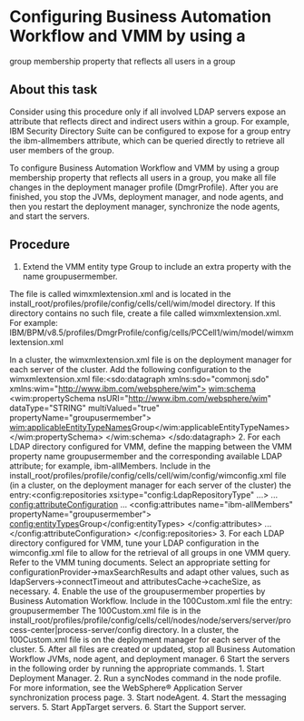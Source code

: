 # Configuring Business Automation Workflow and VMM by using a
group membership property that reflects all users in a group

## About this task

Consider using this procedure only if all involved LDAP servers expose an attribute that
reflects direct and indirect users within a group.
For
example, IBM Security Directory
Suite can be configured to
expose for a group entry the ibm-allmembers attribute, which can be queried
directly to retrieve all user members of the group.

To configure Business Automation Workflow and VMM by using a
group membership property that reflects all users in a group, you make all file changes in the
deployment manager profile (DmgrProfile). After you are finished, you stop the JVMs, deployment
manager, and node agents, and then you restart the deployment manager, synchronize the node agents,
and start the servers.

## Procedure

1. Extend the VMM entity type Group to include an extra property with the name
groupusermember.  

The file is called wimxmlextension.xml and is located in the
install\_root/profiles/profile/config/cells/cell/wim/model directory. If this
directory contains no such file, create a file called wimxmlextension.xml. For
example:
IBM/BPM/v8.5/profiles/DmgrProfile/config/cells/PCCell1/wim/model/wimxmlextension.xml

In a cluster, the wimxmlextension.xml file is on the deployment manager for
each server of the cluster.
Add the following configuration to the wimxmlextension.xml
file:<sdo:datagraph xmlns:sdo="commonj.sdo"
        xmlns:wim="http://www.ibm.com/websphere/wim">
      <wim:schema>
    	<wim:propertySchema nsURI="http://www.ibm.com/websphere/wim" dataType="STRING"
            multiValued="true" propertyName="groupusermember">
          <wim:applicableEntityTypeNames>Group</wim:applicableEntityTypeNames>
        </wim:propertySchema>
      </wim:schema>
    </sdo:datagraph>
2. For each LDAP directory configured for VMM, define the mapping between the VMM
					property name groupusermember and the corresponding available
					LDAP attribute; for example, ibm-allMembers.
Include in the
							install\_root/profiles/profile/config/cells/cell/wim/config/wimconfig.xml
					file (in a cluster, on the deployment manager for each server of the cluster)
					the
					entry:<config:repositories xsi:type="config:LdapRepositoryType" ...>
    	...
    	<config:attributeConfiguration>
    	...
    	<config:attributes name="ibm-allMembers" propertyName="groupusermember">
    	  <config:entityTypes>Group</config:entityTypes>
    	</config:attributes>
    	...
      </config:attributeConfiguration>
    </config:repositories>
3. For each LDAP directory configured for VMM, tune your LDAP configuration in
					the wimconfig.xml file to allow for the retrieval of all
					groups in one VMM query.
Refer to the VMM tuning documents. Select an appropriate setting for
						configurationProvider->maxSearchResults and adapt other
					values, such as ldapServers->connectTimeout and
						attributesCache->cacheSize, as necessary.
4. Enable the use of the groupusermember properties by Business Automation Workflow. 
Include in the 100Custom.xml file the
entry:<common merge="mergeChildren">
    		<security>
    			<vmm-options>
    				<group-user-member-prop>groupusermember</group-user-member-prop>
    			</vmm-options>
    		</security>
    	</common>The
100Custom.xml file is in the
install\_root/profiles/profile/config/cells/cell/nodes/node/servers/server/process-center|process-server/config
directory. In a cluster, the 100Custom.xml file is on the deployment manager
for each server of the cluster.
5. After all files are created or updated, stop all Business Automation Workflow JVMs, node agent, and deployment manager.
6 Start the servers in the following order by running the appropriate commands.
    1. Start Deployment Manager.
    2. Run a syncNodes command in the node profile. For more information, see the
WebSphere® Application
Server synchronization
process page.
    3. Start nodeAgent.
    4. Start the messaging servers.
    5. Start AppTarget servers.
    6. Start the Support server.